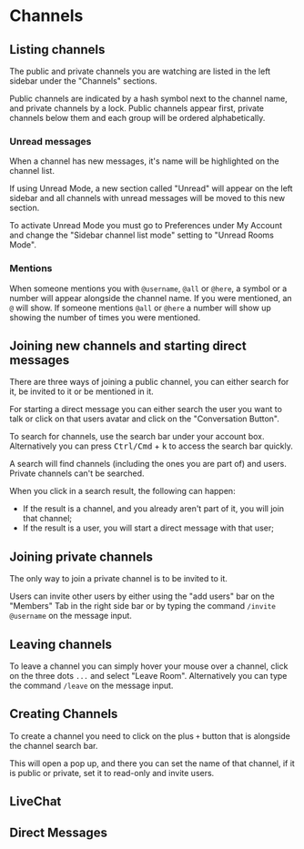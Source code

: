 # Channels

## Listing channels

The public and private channels you are watching are listed in the left sidebar under the "Channels" sections.

Public channels are indicated by a hash symbol next to the channel name, and private channels by a lock. Public channels appear first, private channels below them and each group will be ordered alphabetically.

### Unread messages
When a channel has new messages, it's name will be highlighted on the channel list.

If using Unread Mode, a new section called "Unread" will appear on the left sidebar and all channels with unread messages will be moved to this new section.

To activate Unread Mode you must go to Preferences under My Account and change the "Sidebar channel list mode" setting to "Unread Rooms Mode".

### Mentions
When someone mentions you with `@username`, `@all` or `@here`, a symbol or a number will appear alongside the channel name.  If you were mentioned, an `@` will show.  If someone mentions `@all` or `@here` a number will show up showing the number of times you were mentioned.

## Joining new channels and starting direct messages
There are three ways of joining a public channel, you can either search for it, be invited to it or be mentioned in it.

For starting a direct message you can either search the user you want to talk or click on that users avatar and click on the "Conversation Button".

To search for channels, use the search bar under your account box. Alternatively you can press <kbd>Ctrl/Cmd</kbd> + <kbd>k</kbd> to access the search bar quickly.

A search will find channels (including the ones you are part of) and users. Private channels can't be searched.

When you click in a search result, the following can happen:
 - If the result is a channel, and you already aren't part of it, you will join that channel;
 - If the result is a user, you will start a direct message with that user;
## Joining private channels
The only way to join a private channel is to be invited to it.

Users can invite other users by either using the "add users" bar on the "Members" Tab in the right side bar or by typing the command `/invite @username` on the message input.

## Leaving channels
To leave a channel you can simply hover your mouse over a channel, click on the three dots `...` and select "Leave Room". Alternatively you can type the command `/leave` on the message input.

## Creating Channels
To create a channel you need to click on the plus `+` button that is alongside the channel search bar.

This will open a pop up, and there you can set the name of that channel, if it is public or private, set it to read-only and invite users.

## LiveChat

## Direct Messages
